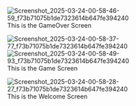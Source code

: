 ![Screenshot_2025-03-24-00-58-46-59_f73b71075b1de7323614b647fe394240](https://github.com/user-attachments/assets/b6d14039-7893-4f67-856d-c1a846792862)
This is the GameOver Screen

![Screenshot_2025-03-24-00-58-37-77_f73b71075b1de7323614b647fe394240](https://github.com/user-attachments/assets/f6434a73-6882-48a2-bbee-702b29e68a95)
![Screenshot_2025-03-24-00-58-49-93_f73b71075b1de7323614b647fe394240](https://github.com/user-attachments/assets/337c1971-146a-476b-ae09-39bf089a01dd)
This is the Game Screen

![Screenshot_2025-03-24-00-58-28-27_f73b71075b1de7323614b647fe394240](https://github.com/user-attachments/assets/6b81bdc3-87fb-4bb4-9cc9-7fa9c1735929)
This is the Welcome Screen
